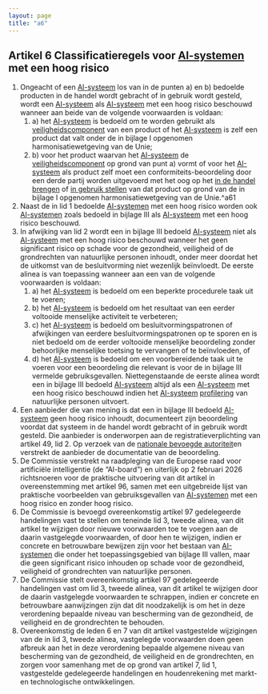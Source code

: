 ```yaml
---
layout: page
title: "a6"
---
```


## Artikel 6 Classificatieregels voor [AI-systemen](a3.md#^ai-systeem) met een hoog risico

1. Ongeacht of een [AI-systeem](a3.md#^ai-systeem) los van in de punten a) en b) bedoelde producten in de handel wordt gebracht of in gebruik wordt gesteld, wordt een [AI-systeem](a3.md#^ai-systeem) als [AI-systeem](a3.md#^ai-systeem) met een hoog risico beschouwd wanneer aan beide van de volgende voorwaarden is voldaan:
	1. a) het [AI-systeem](a3.md#^ai-systeem) is bedoeld om te worden gebruikt als [veiligheidscomponent](a3.md#^veiligheidscomponent) van een product of het [AI-systeem](a3.md#^ai-systeem) is zelf een product dat valt onder de in bijlage I opgenomen harmonisatiewetgeving van de Unie; 
	2. b) voor het product waarvan het [AI-systeem](a3.md#^ai-systeem) de [veiligheidscomponent](a3.md#^veiligheidscomponent) op grond van punt a) vormt of voor het [AI-systeem](a3.md#^ai-systeem) als product zelf moet een conformiteits-beoordeling door een derde partij worden uitgevoerd met het oog op het [in de handel brengen](a3.md#^handel) of [in gebruik stellen](a3.md#^gebruik) van dat product op grond van de in bijlage I opgenomen harmonisatiewetgeving van de Unie.^a61
2. Naast de in lid 1 bedoelde [AI-systemen](a3.md#^ai-systeem) met een hoog risico worden ook [AI-systemen](a3.md#^ai-systeem) zoals bedoeld in bijlage III als [AI-systeem](a3.md#^ai-systeem) met een hoog risico beschouwd.
3. In afwijking van lid 2 wordt een in bijlage III bedoeld [AI-systeem](a3.md#^ai-systeem) niet als [AI-systeem](a3.md#^ai-systeem) met een hoog risico beschouwd wanneer het geen significant risico op schade voor de gezondheid, veiligheid of de grondrechten van natuurlijke personen inhoudt, onder meer doordat het de uitkomst van de besluitvorming niet wezenlijk beïnvloedt. De eerste alinea is van toepassing wanneer aan een van de volgende voorwaarden is voldaan:
	1. a) het [AI-systeem](a3.md#^ai-systeem) is bedoeld om een beperkte procedurele taak uit te voeren;
	2. b) het [AI-systeem](a3.md#^ai-systeem) is bedoeld om het resultaat van een eerder voltooide menselijke activiteit te verbeteren;
	3. c) het [AI-systeem](a3.md#^ai-systeem) is bedoeld om besluitvormingspatronen of afwijkingen van eerdere besluitvormingspatronen op te sporen en is niet bedoeld om de eerder voltooide menselijke beoordeling zonder behoorlijke menselijke toetsing te vervangen of te beïnvloeden, of
	4. d) het [AI-systeem](a3.md#^ai-systeem) is bedoeld om een voorbereidende taak uit te voeren voor een beoordeling die relevant is voor de in bijlage III vermelde gebruiksgevallen.
	Niettegenstaande de eerste alinea wordt een in bijlage III bedoeld [AI-systeem](a3.md#^ai-systeem) altijd als een [AI-systeem](a3.md#^ai-systeem) met een hoog risico beschouwd indien het [AI-systeem](a3.md#^ai-systeem) [profilering](a3.md#^profil) van natuurlijke personen uitvoert.
4. Een aanbieder die van mening is dat een in bijlage III bedoeld [AI-systeem](a3.md#^ai-systeem) geen hoog risico inhoudt, documenteert zijn beoordeling voordat dat systeem in de handel wordt gebracht of in gebruik wordt gesteld. Die aanbieder is onderworpen aan de registratieverplichting van artikel 49, lid 2. Op verzoek van de [nationale bevoegde autoriteit](a3.md#^natbau)en verstrekt de aanbieder de documentatie van de beoordeling.
5. De Commissie verstrekt na raadpleging van de Europese raad voor artificiële intelligentie (de “AI-board”) en uiterlijk op 2 februari 2026 richtsnoeren voor de praktische uitvoering van dit artikel in overeenstemming met artikel 96, samen met een uitgebreide lijst van praktische voorbeelden van gebruiksgevallen van [AI-systemen](a3.md#^ai-systeem) met een hoog risico en zonder hoog risico.
6. De Commissie is bevoegd overeenkomstig artikel 97 gedelegeerde handelingen vast te stellen om teneinde lid 3, tweede alinea, van dit artikel te wijzigen door nieuwe voorwaarden toe te voegen aan de daarin vastgelegde voorwaarden, of door hen te wijzigen, indien er concrete en betrouwbare bewijzen zijn voor het bestaan van [AI-systemen](a3.md#^ai-systeem) die onder het toepassingsgebied van bijlage III vallen, maar die geen significant risico inhouden op schade voor de gezondheid, veiligheid of grondrechten van natuurlijke personen.
7. De Commissie stelt overeenkomstig artikel 97 gedelegeerde handelingen vast om lid 3, tweede alinea, van dit artikel te wijzigen door de daarin vastgelegde voorwaarden te schrappen, indien er concrete en betrouwbare aanwijzingen zijn dat dit noodzakelijk is om het in deze verordening bepaalde niveau van bescherming van de gezondheid, de veiligheid en de grondrechten te behouden.
8. Overeenkomstig de leden 6 en 7 van dit artikel vastgestelde wijzigingen van de in lid 3, tweede alinea, vastgelegde voorwaarden doen geen afbreuk aan het in deze verordening bepaalde algemene niveau van bescherming van de gezondheid, de veiligheid en de grondrechten, en zorgen voor samenhang met de op grond van artikel 7, lid 1, vastgestelde gedelegeerde handelingen en houdenrekening met markt- en technologische ontwikkelingen.